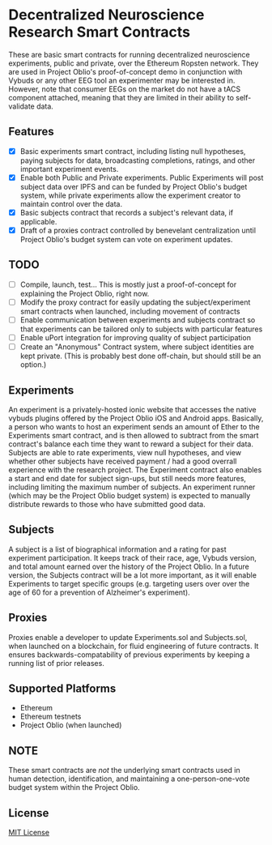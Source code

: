 # Decentralized Neuroscience Research Smart Contracts

These are basic smart contracts for running decentralized neuroscience experiments, public and private, over the Ethereum Ropsten network. They are used in Project Oblio's proof-of-concept demo in conjunction with Vybuds or any other EEG tool an experimenter may be interested in. However, note that consumer EEGs on the market do not have a tACS component attached, meaning that they are limited in their ability to self-validate data. 


## Features
- [x] Basic experiments smart contract, including listing null hypotheses, paying subjects for data, broadcasting completions, ratings, and other important experiment events. 
- [x] Enable both Public and Private experiments. Public Experiments will post subject data over IPFS and can be funded by Project Oblio's budget system, while private experiments allow the experiment creator to maintain control over the data.
- [x] Basic subjects contract that records a subject's relevant data, if applicable. 
- [x] Draft of a proxies contract controlled by benevelant centralization until Project Oblio's budget system can vote on experiment updates. 

## TODO 
- [ ] Compile, launch, test... This is mostly just a proof-of-concept for explaining the Project Oblio, right now. 
- [ ] Modify the proxy contract for easily updating the subject/experiment smart contracts when launched, including movement of contracts
- [ ] Enable communication between experiments and subjects contract so that experiments can be tailored only to subjects with particular features 
- [ ] Enable uPort integration for improving quality of subject participation
- [ ] Create an "Anonymous" Contract system, where subject identities are kept private. (This is probably best done off-chain, but should still be an option.)

## Experiments
An experiment is a privately-hosted ionic website that accesses the native vybuds plugins offered by the Project Oblio iOS and Android apps. Basically, a person who wants to host an experiment sends an amount of Ether to the Experiments smart contract, and is then allowed to subtract from the smart contract's balance each time they want to reward a subject for their data. Subjects are able to rate experiments, view null hypotheses, and view whether other subjects have received payment / had a good overrall experience with the research project. The Experiment contract also enables a start and end date for subject sign-ups, but still needs more features, including limiting the maximum number of subjects. An experiment runner (which may be the Project Oblio budget system) is expected to manually distribute rewards to those who have submitted good data. 

## Subjects
A subject is a list of biographical information and a rating for past experiment participation. It keeps track of their race, age, Vybuds version, and total amount earned over the history of the Project Oblio. In a future version, the Subjects contract will be a lot more important, as it will enable Experiments to target specific groups (e.g. targeting users over over the age of 60 for a prevention of Alzheimer's experiment). 

## Proxies
Proxies enable a developer to update Experiments.sol and Subjects.sol, when launched on a blockchain, for fluid engineering of future contracts. It ensures backwards-compatability of previous experiments by keeping a running list of prior releases. 

## Supported Platforms
* Ethereum
* Ethereum testnets
* Project Oblio (when launched)

## NOTE
These smart contracts are *not* the underlying smart contracts used in human detection, identification, and maintaining a one-person-one-vote budget system within the Project Oblio.

## License
[MIT License](https://github.com/Project-Oblio/decentralized-neuroscience-research-smart-contracts/blob/master/LICENSE)

